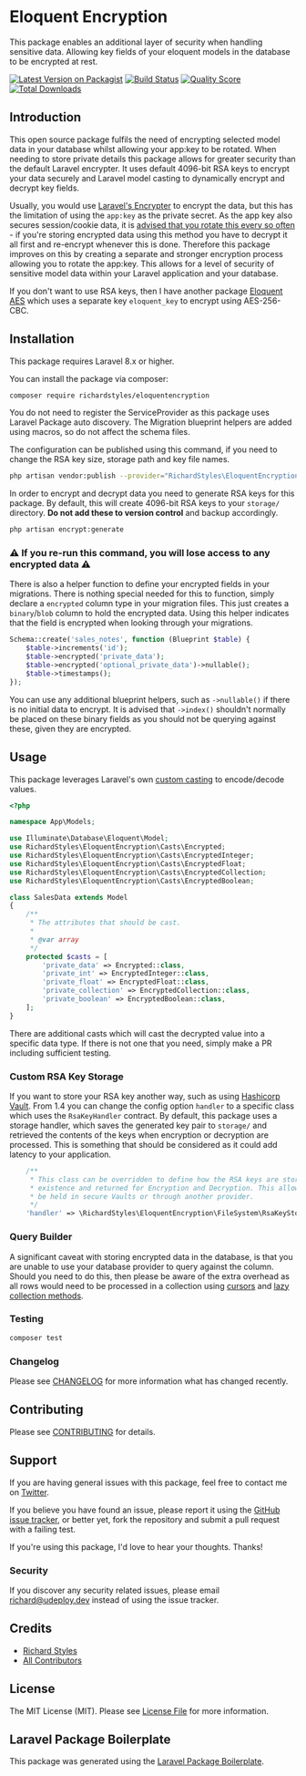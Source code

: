 # Eloquent Encryption

This package enables an additional layer of security when handling sensitive data. Allowing key fields of your eloquent models in the database to be encrypted at rest.

[![Latest Version on Packagist](https://img.shields.io/packagist/v/richardstyles/eloquentencryption.svg?style=flat-square)](https://packagist.org/packages/richardstyles/eloquentencryption)
[![Build Status](https://img.shields.io/travis/richardstyles/eloquentencryption/master.svg?style=flat-square)](https://travis-ci.org/richardstyles/eloquentencryption)
[![Quality Score](https://img.shields.io/scrutinizer/g/richardstyles/eloquentencryption.svg?style=flat-square)](https://scrutinizer-ci.com/g/richardstyles/eloquentencryption)
[![Total Downloads](https://img.shields.io/packagist/dt/richardstyles/eloquentencryption.svg?style=flat-square)](https://packagist.org/packages/richardstyles/eloquentencryption)

## Introduction

This open source package fulfils the need of encrypting selected model data in your database whilst allowing your app:key to be rotated. When needing to store private details this package allows for greater security than the default Laravel encrypter. 
It uses default 4096-bit RSA keys to encrypt your data securely and Laravel model casting to dynamically encrypt and decrypt key fields. 

Usually, you would use [Laravel's Encrypter](https://laravel.com/docs/8.x/encryption) to encrypt the data, but this has the limitation of using the `app:key` as the private secret. As the app key also secures session/cookie data, it is [advised that you rotate this every so often](https://tighten.co/blog/app-key-and-you/) - if you're storing encrypted data using this method you have to decrypt it all first and re-encrypt whenever this is done. Therefore this package improves on this by creating a separate and stronger encryption process allowing you to rotate the app:key. This allows for a  level of security of sensitive model data within your Laravel application and your database.

If you don't want to use RSA keys, then I have another package [Eloquent AES](https://github.com/RichardStyles/eloquent-aes) which uses a separate key `eloquent_key` to encrypt using AES-256-CBC.

## Installation

This package requires Laravel 8.x or higher.

You can install the package via composer:

```bash
composer require richardstyles/eloquentencryption
```

You do not need to register the ServiceProvider as this package uses Laravel Package auto discovery.
The Migration blueprint helpers are added using macros, so do not affect the schema files.

The configuration can be published using this command, if you need to change the RSA key size, storage path and key file names.

```bash
php artisan vendor:publish --provider="RichardStyles\EloquentEncryption\EloquentEncryptionServiceProvider" --tag="config"
```

In order to encrypt and decrypt data you need to generate RSA keys for this package. By default, this will create 4096-bit RSA keys to your `storage/` directory. **Do not add these to version control** and backup accordingly.

```bash
php artisan encrypt:generate
```

### ⚠️  **If you re-run this command, you will lose access to any encrypted data** ⚠️ 

There is also a helper function to define your encrypted fields in your migrations.
There is nothing special needed for this to function, simply declare a `encrypted` column type in your migration files. This just creates a `binary`/`blob` column to hold the encrypted data. Using this helper indicates that the field is encrypted when looking through your migrations.

```php
Schema::create('sales_notes', function (Blueprint $table) {
    $table->increments('id');
    $table->encrypted('private_data');
    $table->encrypted('optional_private_data')->nullable();
    $table->timestamps();
});
```

You can use any additional blueprint helpers, such as `->nullable()` if there is no initial data to encrypt. It is advised that `->index()` shouldn't normally be placed on these binary fields as you should not be querying against these, given they are encrypted.

## Usage

This package leverages Laravel's own [custom casting](https://laravel.com/docs/8.x/eloquent-mutators#custom-casts) to encode/decode values. 

``` php
<?php

namespace App\Models;

use Illuminate\Database\Eloquent\Model;
use RichardStyles\EloquentEncryption\Casts\Encrypted;
use RichardStyles\EloquentEncryption\Casts\EncryptedInteger;
use RichardStyles\EloquentEncryption\Casts\EncryptedFloat;
use RichardStyles\EloquentEncryption\Casts\EncryptedCollection;
use RichardStyles\EloquentEncryption\Casts\EncryptedBoolean;

class SalesData extends Model
{
    /**
     * The attributes that should be cast.
     *
     * @var array
     */
    protected $casts = [
        'private_data' => Encrypted::class,
        'private_int' => EncryptedInteger::class,
        'private_float' => EncryptedFloat::class,
        'private_collection' => EncryptedCollection::class,
        'private_boolean' => EncryptedBoolean::class,
    ];
}

```

There are additional casts which will cast the decrypted value into a specific data type. If there is not one that you need, simply make a PR including sufficient testing.

### Custom RSA Key Storage

If you want to store your RSA key another way, such as using [Hashicorp Vault](https://www.vaultproject.io/). From 1.4 you can change the config option `handler` to a specific class which uses the `RsaKeyHandler` contract.
By default, this package uses a storage handler, which saves the generated key pair to `storage/` and retrieved the contents of the keys when encryption or decryption are processed. This is something that should be considered as it could add latency to your application.

```php
    /**
     * This class can be overridden to define how the RSA keys are stored, checked for
     * existence and returned for Encryption and Decryption. This allows for keys to
     * be held in secure Vaults or through another provider.
     */
    'handler' => \RichardStyles\EloquentEncryption\FileSystem\RsaKeyStorageHandler::class,
```

### Query Builder

A significant caveat with storing encrypted data in the database, is that you are unable to use your database provider to query against the column. Should you need to do this, then please be aware of the extra overhead as all rows would need to be processed in a collection using [cursors](https://laravel.com/docs/8.x/eloquent#using-cursors) and [lazy collection methods](https://laravel.com/docs/8.x/collections#lazy-collection-methods).

### Testing

``` bash
composer test
```

### Changelog

Please see [CHANGELOG](CHANGELOG.md) for more information what has changed recently.

## Contributing

Please see [CONTRIBUTING](CONTRIBUTING.md) for details.

## Support

If you are having general issues with this package, feel free to contact me on [Twitter](https://twitter.com/StylesGoTweet).

If you believe you have found an issue, please report it using the [GitHub issue tracker](https://github.com/RichardStyles/EloquentEncryption/issues), or better yet, fork the repository and submit a pull request with a failing test.

If you're using this package, I'd love to hear your thoughts. Thanks!

### Security

If you discover any security related issues, please email richard@udeploy.dev instead of using the issue tracker.

## Credits

- [Richard Styles](https://github.com/richardstyles)
- [All Contributors](../../contributors)

## License

The MIT License (MIT). Please see [License File](LICENSE.md) for more information.

## Laravel Package Boilerplate

This package was generated using the [Laravel Package Boilerplate](https://laravelpackageboilerplate.com).
